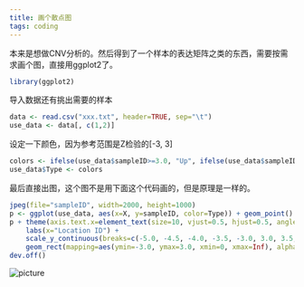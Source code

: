 ```yaml
---
title: 画个散点图
tags: coding
---
```


本来是想做CNV分析的。然后得到了一个样本的表达矩阵之类的东西，需要按需求画个图，直接用ggplot2了。

```R
library(ggplot2)
```
导入数据还有挑出需要的样本

```R
data <- read.csv("xxx.txt", header=TRUE, sep="\t")
use_data <- data[, c(1,2)]
```
设定一下颜色，因为参考范围是Z检验的[-3, 3]

```R
colors <- ifelse(use_data$sampleID>=3.0, "Up", ifelse(use_data$sampleID<=-3.0, "Down", "Normal"))
use_data$Type <- colors
```

最后直接出图，这个图不是用下面这个代码画的，但是原理是一样的。
```R
jpeg(file="sampleID", width=2000, height=1000)
p <- ggplot(use_data, aes(x=X, y=sampleID, color=Type)) + geom_point()
p + theme(axis.text.x=element_text(size=10, vjust=0.5, hjust=0.5, angle=90)) +
	labs(x="Location ID") +
	scale_y_continuous(breaks=c(-5.0, -4.5, -4.0, -3.5, -3.0, 3.0, 3.5, 4.0, 4.5, 5.0)) +
	geom_rect(mapping=aes(ymin=-3.0, ymax=3.0, xmin=0, xmax=Inf), alpha=0.01, color=NA)
dev.off()
```

![picture](https://raw.githubusercontent.com/pzweuj/pzweuj.github.io/master/downloads/images/point_20190505.jpeg)

[-_-]:生日快乐啦